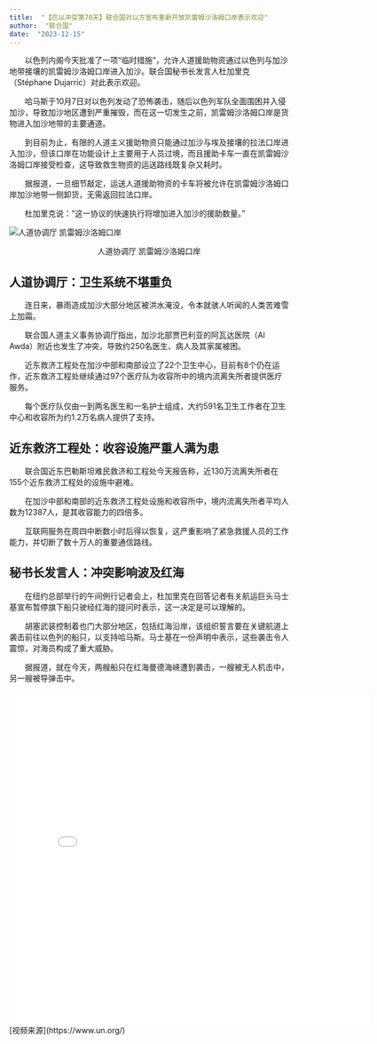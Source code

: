 ```yaml
---
title:  "【巴以冲突第70天】联合国对以方宣布重新开放凯雷姆沙洛姆口岸表示欢迎"
author:  "联合国"
date:  "2023-12-15"
---
```

&emsp;&emsp;以色列内阁今天批准了一项“临时措施”，允许人道援助物资通过以色列与加沙地带接壤的凯雷姆沙洛姆口岸进入加沙。联合国秘书长发言人杜加里克（Stéphane Dujarric）对此表示欢迎。

&emsp;&emsp;哈马斯于10月7日对以色列发动了恐怖袭击，随后以色列军队全面围困并入侵加沙，导致加沙地区遭到严重摧毁，而在这一切发生之前，凯雷姆沙洛姆口岸是货物进入加沙地带的主要通道。

&emsp;&emsp;到目前为止，有限的人道主义援助物资只能通过加沙与埃及接壤的拉法口岸进入加沙，但该口岸在功能设计上主要用于人员过境，而且援助卡车一直在凯雷姆沙洛姆口岸接受检查，这导致救生物资的运送路线既复杂又耗时。

&emsp;&emsp;据报道，一旦细节敲定，运送人道援助物资的卡车将被允许在凯雷姆沙洛姆口岸加沙地带一侧卸货，无需返回拉法口岸。

&emsp;&emsp;杜加里克说：“这一协议的快速执行将增加进入加沙的援助数量。”

![人道协调厅 凯雷姆沙洛姆口岸](/images/人道协调厅%20凯雷姆沙洛姆口岸.jpg)
<center>人道协调厅 凯雷姆沙洛姆口岸</center>

## 人道协调厅：卫生系统不堪重负
&emsp;&emsp;连日来，暴雨造成加沙大部分地区被洪水淹没，令本就骇人听闻的人类苦难雪上加霜。

&emsp;&emsp;联合国人道主义事务协调厅指出，加沙北部贾巴利亚的阿瓦达医院（Al Awda）附近也发生了冲突，导致约250名医生、病人及其家属被困。

&emsp;&emsp;近东救济工程处在加沙中部和南部设立了22个卫生中心，目前有8个仍在运作，近东救济工程处继续通过97个医疗队为收容所中的境内流离失所者提供医疗服务。

&emsp;&emsp;每个医疗队仅由一到两名医生和一名护士组成，大约591名卫生工作者在卫生中心和收容所为约1.2万名病人提供了支持。
## 近东救济工程处：收容设施严重人满为患
&emsp;&emsp;联合国近东巴勒斯坦难民救济和工程处今天报告称，近130万流离失所者在155个近东救济工程处的设施中避难。

&emsp;&emsp;在加沙中部和南部的近东救济工程处设施和收容所中，境内流离失所者平均人数为12387人，是其收容能力的四倍多。

&emsp;&emsp;互联网服务在周四中断数小时后得以恢复，这严重影响了紧急救援人员的工作能力，并切断了数十万人的重要通信路线。
## 秘书长发言人：冲突影响波及红海
&emsp;&emsp;在纽约总部举行的午间例行记者会上，杜加里克在回答记者有关航运巨头马士基宣布暂停旗下船只驶经红海的提问时表示，这一决定是可以理解的。

&emsp;&emsp;胡塞武装控制着也门大部分地区，包括红海沿岸，该组织誓言要在关键航道上袭击前往以色列的船只，以支持哈马斯。马士基在一份声明中表示，这些袭击令人震惊，对海员构成了重大威胁。

&emsp;&emsp;据报道，就在今天，两艘船只在红海曼德海峡遭到袭击，一艘被无人机击中，另一艘被导弹击中。

<iframe src="//player.bilibili.com/player.html?aid=324377787&bvid=BV16w411b7cC&cid=1360020874&p=1" scrolling="no" border="0" frameborder="no" framespacing="0" allowfullscreen="true"width="650px" height="600px"> </iframe>
[视频来源](https://www.un.org/)